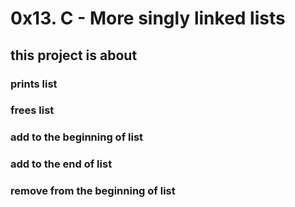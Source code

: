 # 0x13. C - More singly linked lists
## this project is about
### prints list
### frees list
### add to the beginning of list
### add to the end of list
### remove from the beginning of list
